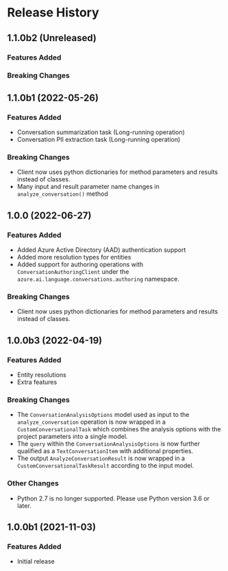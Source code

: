# Release History

## 1.1.0b2 (Unreleased)

### Features Added

### Breaking Changes

## 1.1.0b1 (2022-05-26)

### Features Added
* Conversation summarization task (Long-running operation)
* Conversation PII extraction task (Long-running operation)

### Breaking Changes
* Client now uses python dictionaries for method parameters and results instead of classes.
* Many input and result parameter name changes in `analyze_conversation()` method

## 1.0.0 (2022-06-27)

### Features Added
* Added Azure Active Directory (AAD) authentication support
* Added more resolution types for entities
* Added support for authoring operations with `ConversationAuthoringClient` under the `azure.ai.language.conversations.authoring` namespace.

### Breaking Changes
* Client now uses python dictionaries for method parameters and results instead of classes.

## 1.0.0b3 (2022-04-19)

### Features Added
* Entity resolutions
* Extra features

### Breaking Changes
* The `ConversationAnalysisOptions` model used as input to the `analyze_conversation` operation is now wrapped in a `CustomConversationalTask` which combines the analysis options with the project parameters into a single model.
* The `query` within the `ConversationAnalysisOptions` is now further qualified as a `TextConversationItem` with additional properties.
* The output `AnalyzeConversationResult` is now wrapped in a `CustomConversationalTaskResult` according to the input model.

### Other Changes
* Python 2.7 is no longer supported. Please use Python version 3.6 or later.

## 1.0.0b1 (2021-11-03)

### Features Added
* Initial release
